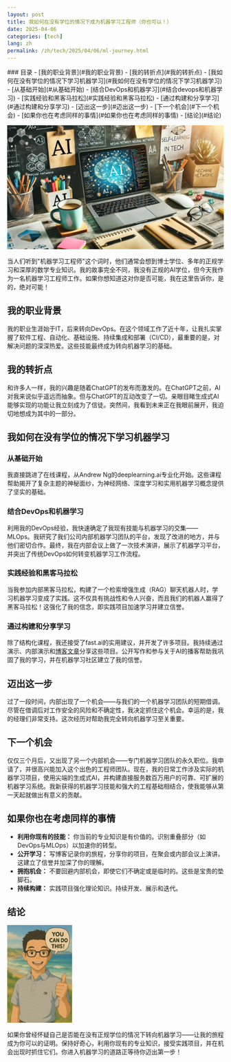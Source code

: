 ```yaml
---
layout: post
title: 我如何在没有学位的情况下成为机器学习工程师（你也可以！）
date: 2025-04-06
categories: [tech]
lang: zh
permalink: /zh/tech/2025/04/06/ml-journey.html
---
```


<div class="table-of-contents" markdown="1">
### 目录
- [我的职业背景](#我的职业背景)
- [我的转折点](#我的转折点)
- [我如何在没有学位的情况下学习机器学习](#我如何在没有学位的情况下学习机器学习)
  - [从基础开始](#从基础开始)
  - [结合DevOps和机器学习](#结合devops和机器学习)
  - [实践经验和黑客马拉松](#实践经验和黑客马拉松)
  - [通过构建和分享学习](#通过构建和分享学习)
- [迈出这一步](#迈出这一步)
- [下一个机会](#下一个机会)
- [如果你也在考虑同样的事情](#如果你也在考虑同样的事情)
- [结论](#结论)
</div>

![](/images/ml.png)

当人们听到"机器学习工程师"这个词时，他们通常会想到博士学位、多年的正规学习和深厚的数学专业知识。我的故事完全不同，我没有正规的AI学位，但今天我作为一名机器学习工程师工作。如果你想知道这对你是否可能，我在这里告诉你，是的，绝对可能！

## 我的职业背景

我的职业生涯始于IT，后来转向DevOps。在这个领域工作了近十年，让我扎实掌握了软件工程、自动化、基础设施、持续集成和部署（CI/CD），最重要的是，对解决问题的深深热爱。这些技能最终成为转向机器学习的基础。

## 我的转折点

和许多人一样，我的兴趣是随着ChatGPT的发布而激发的。在ChatGPT之前，AI对我来说似乎遥远而抽象。但与ChatGPT的互动改变了一切。亲眼目睹生成式AI能够实现的功能让我立刻成为了信徒。突然间，我看到未来正在我眼前展开，我迫切地想成为其中的一部分。

## 我如何在没有学位的情况下学习机器学习

### 从基础开始

我直接跳进了在线课程，从Andrew Ng的deeplearning.ai专业化开始。这些课程帮助揭开了复杂主题的神秘面纱，为神经网络、深度学习和实用机器学习概念提供了坚实的基础。

### 结合DevOps和机器学习

利用我的DevOps经验，我快速确定了我现有技能与机器学习的交集——MLOps。我研究了我们公司内部机器学习团队的平台，发现了改进的地方，并与他们密切合作。最终，我在内部会议上做了一次技术演讲，展示了机器学习平台，并突出了传统DevOps如何转变机器学习工作流程。

### 实践经验和黑客马拉松

当我参加内部黑客马拉松，构建了一个检索增强生成（RAG）聊天机器人时，学习机器学习变成了实践。这不仅具有挑战性和令人兴奋，而且我们的机器人赢得了黑客马拉松！这强化了我的信念，即实践项目加速学习并建立信誉。

### 通过构建和分享学习

除了结构化课程，我还接受了fast.ai的实用建议，并开发了许多项目。我持续通过演示、内部演示和[博客文章](/)分享这些项目。公开写作和参与关于AI的播客帮助我巩固了我的学习，并在机器学习社区建立了我的信誉。

## 迈出这一步

过了一段时间，内部出现了一个机会——与我们的一个机器学习团队的短期借调。尽管在借调后对工作安全的风险和不确定性，我决定抓住这个机会。幸运的是，我的经理们非常支持。这次经历对帮助我完全转向机器学习至关重要。

## 下一个机会

仅仅三个月后，又出现了另一个内部机会——专门机器学习团队的永久职位。我申请了，并很高兴能加入这个出色的工程师团队。现在，我的日常工作涉及实际的机器学习项目，使用尖端的生成式AI，并构建直接服务数百万用户的可靠、可扩展的机器学习系统。我新获得的机器学习技能和强大的工程基础相结合，使我能够从第一天起就做出有意义的贡献。

## 如果你也在考虑同样的事情

- **利用你现有的技能：** 你当前的专业知识是有价值的。识别重叠部分（如DevOps与MLOps）以加速你的转型。
- **公开学习：** 写博客记录你的旅程，分享你的项目，在聚会或内部会议上演讲。这建立了信誉并加深了你的理解。
- **拥抱机会：** 不要回避内部机会，即使它们不确定或是临时的。这些是宝贵的垫脚石。
- **持续构建：** 实践项目强化理论知识。持续开发、展示和迭代。

## 结论

<img src="/images/yes.png" alt="ML图像" style="max-width: 30%; height: auto;">

如果你曾经怀疑自己是否能在没有正规学位的情况下转向机器学习——让我的旅程成为你可以的证明。保持好奇心，利用你现有的专业知识，接受实践项目，并在机会出现时抓住它们。你进入机器学习的道路正等待你迈出第一步！